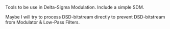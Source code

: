 Tools to be use in Delta-Sigma Modulation. Include a simple SDM.

Maybe I will try to process DSD-bitstream directly to prevent DSD-bitstream from Modulator & Low-Pass Filters.

